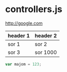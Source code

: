 # controllers.js

http://google.com

header 1 | header 2
---------|---------
sor 1    | sor 2
sor 3    | sor 1000

```javascript
var majom = 123;
```
